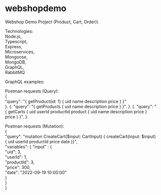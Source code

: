 # webshopdemo
Webshop Demo Project (Product, Cart, Order)\

Technologies:  
Node.js,  
Typescript,  
Express,  
Microservices,  
Mongoose,  
MongoDB,  
GraphQL,  
RabbitMQ  

GraphQL examples:  

Postman requests (Query):  
{  
    "query": "{ getProduct(id: 1) { uid name description price } }"   
}. 
{. 
    "query": "{ getProducts { uid name description price } }". 
}. 
{. 
    "query": "{ getCarts { uid userId productId product { uid name description price } price } }". 
}.  

Postman requests (Mutation): \
{ \
    "query": "mutation CreateCart($input: CartInput) { createCart(input: $input) { uid userId productId price date }}", \
    "variables": { "input" : { \
            "uid": 3, \
            "userId": 1, \
            "productId": 3, \
            "price": 300, \
            "date": "2022-09-19 10:00:00" \
        } \
    } \
} 

